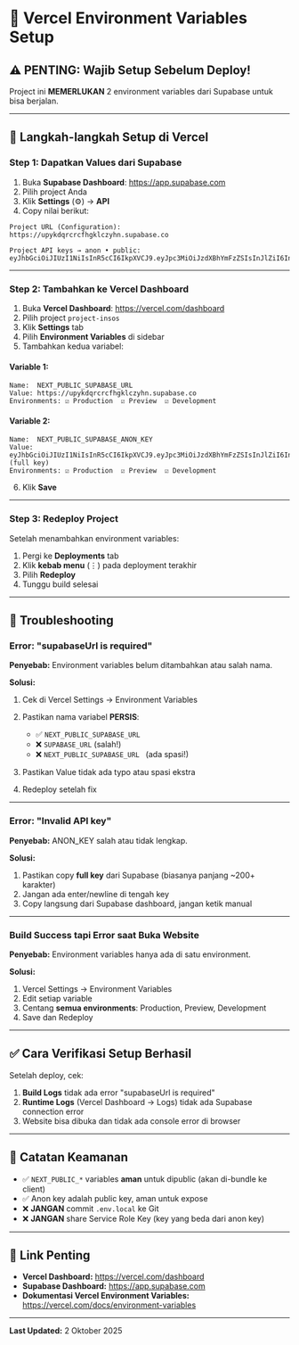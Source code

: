 # 🔧 Vercel Environment Variables Setup

## ⚠️ PENTING: Wajib Setup Sebelum Deploy!

Project ini **MEMERLUKAN** 2 environment variables dari Supabase untuk bisa berjalan.

---

## 📝 Langkah-langkah Setup di Vercel

### Step 1: Dapatkan Values dari Supabase

1. Buka **Supabase Dashboard**: https://app.supabase.com
2. Pilih project Anda
3. Klik **Settings** (⚙️) → **API**
4. Copy nilai berikut:

```
Project URL (Configuration):
https://upykdqrcrcfhgklczyhn.supabase.co

Project API keys → anon • public:
eyJhbGciOiJIUzI1NiIsInR5cCI6IkpXVCJ9.eyJpc3MiOiJzdXBhYmFzZSIsInJlZiI6InVweWtkcXJjcmNmaGdrbGN6eWhuIiwicm9sZSI6ImFub24iLCJpYXQiOjE3NTg4MDU2NTcsImV4cCI6MjA3NDM4MTY1N30.8_E...
```

---

### Step 2: Tambahkan ke Vercel Dashboard

1. Buka **Vercel Dashboard**: https://vercel.com/dashboard
2. Pilih project `project-insos`
3. Klik **Settings** tab
4. Pilih **Environment Variables** di sidebar
5. Tambahkan kedua variabel:

#### Variable 1:
```
Name:  NEXT_PUBLIC_SUPABASE_URL
Value: https://upykdqrcrcfhgklczyhn.supabase.co
Environments: ☑️ Production  ☑️ Preview  ☑️ Development
```

#### Variable 2:
```
Name:  NEXT_PUBLIC_SUPABASE_ANON_KEY
Value: eyJhbGciOiJIUzI1NiIsInR5cCI6IkpXVCJ9.eyJpc3MiOiJzdXBhYmFzZSIsInJlZiI6InVweWtkcXJjcmNmaGdrbGN6eWhuIiwicm9sZSI6ImFub24iLCJpYXQiOjE3NTg4MDU2NTcsImV4cCI6MjA3NDM4MTY1N30.8_E... (full key)
Environments: ☑️ Production  ☑️ Preview  ☑️ Development
```

6. Klik **Save**

---

### Step 3: Redeploy Project

Setelah menambahkan environment variables:

1. Pergi ke **Deployments** tab
2. Klik **kebab menu** (⋮) pada deployment terakhir
3. Pilih **Redeploy**
4. Tunggu build selesai

---

## 🐛 Troubleshooting

### Error: "supabaseUrl is required"

**Penyebab:** Environment variables belum ditambahkan atau salah nama.

**Solusi:**
1. Cek di Vercel Settings → Environment Variables
2. Pastikan nama variabel **PERSIS**:
   - ✅ `NEXT_PUBLIC_SUPABASE_URL` 
   - ❌ `SUPABASE_URL` (salah!)
   - ❌ `NEXT_PUBLIC_SUPABASE_URL ` (ada spasi!)

3. Pastikan Value tidak ada typo atau spasi ekstra
4. Redeploy setelah fix

---

### Error: "Invalid API key"

**Penyebab:** ANON_KEY salah atau tidak lengkap.

**Solusi:**
1. Pastikan copy **full key** dari Supabase (biasanya panjang ~200+ karakter)
2. Jangan ada enter/newline di tengah key
3. Copy langsung dari Supabase dashboard, jangan ketik manual

---

### Build Success tapi Error saat Buka Website

**Penyebab:** Environment variables hanya ada di satu environment.

**Solusi:**
1. Vercel Settings → Environment Variables
2. Edit setiap variable
3. Centang **semua environments**: Production, Preview, Development
4. Save dan Redeploy

---

## ✅ Cara Verifikasi Setup Berhasil

Setelah deploy, cek:

1. **Build Logs** tidak ada error "supabaseUrl is required"
2. **Runtime Logs** (Vercel Dashboard → Logs) tidak ada Supabase connection error
3. Website bisa dibuka dan tidak ada console error di browser

---

## 📌 Catatan Keamanan

- ✅ `NEXT_PUBLIC_*` variables **aman** untuk dipublic (akan di-bundle ke client)
- ✅ Anon key adalah public key, aman untuk expose
- ❌ **JANGAN** commit `.env.local` ke Git
- ❌ **JANGAN** share Service Role Key (key yang beda dari anon key)

---

## 🔗 Link Penting

- **Vercel Dashboard:** https://vercel.com/dashboard
- **Supabase Dashboard:** https://app.supabase.com
- **Dokumentasi Vercel Environment Variables:** https://vercel.com/docs/environment-variables

---

**Last Updated:** 2 Oktober 2025
